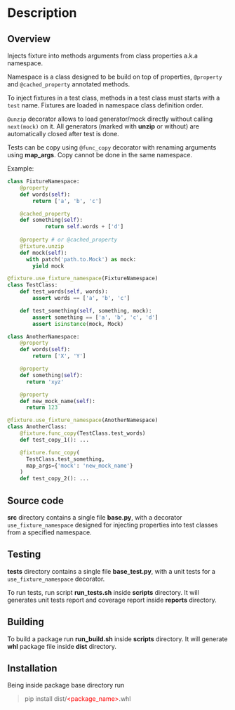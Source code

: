 # Description

<style>
  red {
    color: red;
  }
</style>

## Overview

Injects fixture into methods arguments from class properties a.k.a namespace.

Namespace is a class designed to be build on top of properties, `@property` and `@cached_property` annotated methods.

To inject fixtures in a test class, methods in a test class must starts with a `test` name. Fixtures are loaded in namespace class definition order.

`@unzip` decorator allows to load generator/mock directly without calling `next(mock)` on it. All generators (marked with **unzip** or without) are automatically closed after test is done.

Tests can be copy using `@func_copy` decorator with renaming arguments using **map_args**. Copy cannot be done in the same namespace.

Example:

```python
class FixtureNamespace:
    @property
    def words(self):
        return ['a', 'b', 'c']

    @cached_property
    def something(self):
            return self.words + ['d']
    
    @property # or @cached_property
    @fixture.unzip
    def mock(self):
      with patch('path.to.Mock') as mock:
        yield mock

@fixture.use_fixture_namespace(FixtureNamespace)
class TestClass:
    def test_words(self, words):
        assert words == ['a', 'b', 'c']

    def test_something(self, something, mock):
        assert something == ['a', 'b', 'c', 'd']
        assert isinstance(mock, Mock)

class AnotherNamespace:
    @property
    def words(self):
        return ['X', 'Y']

    @property
    def something(self):
      return 'xyz'

    @property
    def new_mock_name(self):
      return 123

@fixture.use_fixture_namespace(AnotherNamespace)
class AnotherClass:
    @fixture.func_copy(TestClass.test_words)
    def test_copy_1(): ...

    @fixture.func_copy(
      TestClass.test_something,
      map_args={'mock': 'new_mock_name'}
    )
    def test_copy_2(): ...
```

## Source code

**src** directory contains a single file **base.py**, with a decorator `use_fixture_namespace` designed for injecting properties into test classes from a specified namespace.

## Testing

**tests** directory contains a single file **base_test.py**, with a unit tests for a `use_fixture_namespace` decorator.

To run tests, run script **run_tests.sh** inside **scripts** directory. It will generates unit tests report and coverage report inside **reports** directory.

## Building

To build a package run **run_build.sh** inside **scripts** directory. It will generate **whl** package file inside **dist** directory.

## Installation

Being inside package base directory run
> pip install dist/<red><package_name></red>.whl
